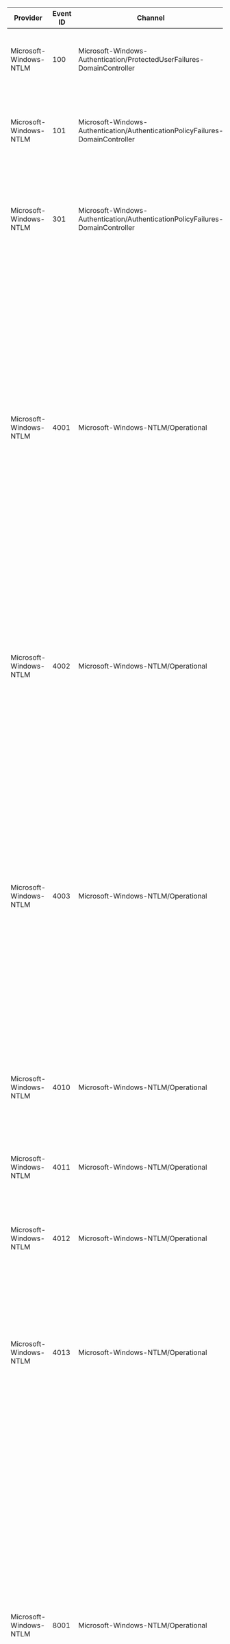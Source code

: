 Provider                |  Event ID  |  Channel                                                                         |  Message
------------------------|------------|----------------------------------------------------------------------------------|-------------------------------------------------------------------------------------------------------------------------------------------------------------------------------------------------------------------------------------------------------------------------------------------------------------------------------------------------------------------------------------------------------------------------------------------------------------------------------------------------------------------------------------------------------------------------------------------------------------------------------------------------------------------------------------------------------------------------------------------------------------------------------------------------------------------------------------------------------------------------------------------------------------------------------------------------------------------------------------------------------------------------------------------------------------------------------------------------------------------------------------------------------------------------------------------------------------------------------------------------------------------------------------------
Microsoft-Windows-NTLM  |  100       |  Microsoft-Windows-Authentication/ProtectedUserFailures-DomainController         |  NTLM authentication failed because the account was a member of the Protected User group.Account Name:	{AccountName}Device Name:	{DeviceName}Error Code:	{Status}
Microsoft-Windows-NTLM  |  101       |  Microsoft-Windows-Authentication/AuthenticationPolicyFailures-DomainController  |  NTLM authentication failed because access control restrictions are required.Account Name:	{AccountName}Device Name:	{DeviceName}Error Code:	{Status}Authentication Policy Information:	Silo Name:	{SiloName}	PolicyName:	{PolicyName}
Microsoft-Windows-NTLM  |  301       |  Microsoft-Windows-Authentication/AuthenticationPolicyFailures-DomainController  |  NTLM authentication succeded, but it will fail when Authentication Policy is enforced because access control restrictions are required.Account Name:	{AccountName}Device Name:	{DeviceName}Error Code:	{Status}Authentication Policy Information:	Silo Name:	{SiloName}	PolicyName:	{PolicyName}
Microsoft-Windows-NTLM  |  4001      |  Microsoft-Windows-NTLM/Operational                                              |  NTLM client blocked: Outgoing NTLM authentication traffic to remote servers that is blocked.Target server: {TargetName}Supplied user: {UserName}Supplied domain: {DomainName}PID of client process: {CallerPID}Name of client process: {ProcessName}LUID of client process: {ClientLUID}User identity of client process: {ClientUserName}Domain name of user identity of client process: {ClientDomainName}Mechanism OID: {MechanismOID}NTLM authentication requests from this computer are blocked.If you want to allow this computer to use NTLM authentication, set the security policy Network Security: Restrict NTLM: Outgoing NTLM traffic to remote servers to Allow all.If you want only the target server {TargetName} to accept NTLM authentication requests from this computer, set the security policy Network Security: Restrict NTLM: Outgoing NTLM traffic to remote servers to Deny all and then set the security policy Network Security: Restrict NTLM: Add remote server exceptions and list the target server {TargetName} as an exception to use NTLM authentication.
Microsoft-Windows-NTLM  |  4002      |  Microsoft-Windows-NTLM/Operational                                              |  NTLM server blocked: Incoming NTLM traffic to servers that is blockedCalling process PID: {CallerPID}Calling process name: {ProcessName}Calling process LUID: {ClientLUID}Calling process user identity: {ClientUserName}Calling process domain identity: {ClientDomainName}Mechanism OID: {MechanismOID}NTLM authentication requests to this server have been blocked.If you want this server to allow NTLM authentication, set the security policy Network Security: Restrict NTLM: Incoming NTLM Traffic to Allow all.
Microsoft-Windows-NTLM  |  4003      |  Microsoft-Windows-NTLM/Operational                                              |  NTLM server blocked in the domain: NTLM authentication in this domain that is blockedUser: {UserName}Domain: {DomainName}Workstation: {Workstation}PID: {CallerPID}Process: {ProcessName}Logon type: {LogonType}InProc: {InProc}Mechanism: {MechanismOID}NTLM authentication within the domain {DomainName} is blocked.If you want to allow NTLM authentication requests in the domain {UserName}, set the security policy Network Security: Restrict NTLM: NTLM authentication in this domain to Disabled.If you want to allow NTLM authentication requests only to specific servers in the domain {UserName}, set the security policy Network Security: Restrict NTLM: NTLM authentication in this domain to Deny for domain servers or Deny domain accounts to domain servers, and then set the security policy Network Security: Restrict NTLM: Add server exceptions in this domain to define a list of servers in this domain as an exception to use NTLM authentication.
Microsoft-Windows-NTLM  |  4010      |  Microsoft-Windows-NTLM/Operational                                              |  NTLM Minimum Client Security Block:Calling process PID: {CallerPID}Calling Process Name: {ProcessName}Negotiated Security Flags: {NegotiatedSecurity}Minimum Security Flags: {RequiredSecurity}
Microsoft-Windows-NTLM  |  4011      |  Microsoft-Windows-NTLM/Operational                                              |  NTLM Minimum Server Security Block:Calling process PID: {CallerPID}Calling Process Name: {ProcessName}Negotiated Security Flags: {NegotiatedSecurity}Minimum Security Flags: {RequiredSecurity}
Microsoft-Windows-NTLM  |  4012      |  Microsoft-Windows-NTLM/Operational                                              |  NTLM client used the domain password. The attempt to use the DC-generated NTLM secret failed, and fallback to the domain password succeeded.Account Name:	{AccountName}Device Name:	{DeviceName}
Microsoft-Windows-NTLM  |  4013      |  Microsoft-Windows-NTLM/Operational                                              |  Attempt to use NTLMv1 failed.Target server: {TargetName}Supplied user: {UserName}Supplied domain: {DomainName}PID of client process: {CallerPID}Name of client process: {ProcessName}LUID of client process: {ClientLUID}User identity of client process: {ClientUserName}Domain name of user identity of client process: {ClientDomainName}Mechanism OID: {MechanismOID}This device does not support NTLMv1. For more information, see https://go.microsoft.com/fwlink/?linkid=856826.
Microsoft-Windows-NTLM  |  8001      |  Microsoft-Windows-NTLM/Operational                                              |  NTLM client blocked audit: Audit outgoing NTLM authentication traffic that would be blocked.Target server: {TargetName}Supplied user: {UserName}Supplied domain: {DomainName}PID of client process: {CallerPID}Name of client process: {ProcessName}LUID of client process: {ClientLUID}User identity of client process: {ClientUserName}Domain name of user identity of client process: {ClientDomainName}Mechanism OID: {MechanismOID}Audit the NTLM authentication requests from this computer that would be blocked by the target server {TargetName} if the security policy Network Security: Restrict NTLM: Outgoing NTLM traffic to remote servers is set to Deny all.If you want all servers to accept NTLM authentication requests from this computer, set the security policy Network Security: Restrict NTLM: Outgoing NTLM traffic to remote servers to Allow all.If you want only the target server {TargetName} to accept NTLM authentication requests from this computer, set the security policy Network Security: Restrict NTLM: Outgoing NTLM traffic to remote servers to Deny all, and then set the security policy Network Security: Restrict NTLM: Add remote server exceptions and list the target server {TargetName} as an exception to use NTLM authentication.
Microsoft-Windows-NTLM  |  8002      |  Microsoft-Windows-NTLM/Operational                                              |  NTLM server blocked audit: Audit Incoming NTLM Traffic that would be blockedCalling process PID: {CallerPID}Calling process name: {ProcessName}Calling process LUID: {ClientLUID}Calling process user identity: {ClientUserName}Calling process domain identity: {ClientDomainName}Mechanism OID: {MechanismOID}Audit NTLM authentication requests to this server that would be blocked if the security policy Network Security: Restrict NTLM: Incoming NTLM Traffic is set to Deny all accounts or Deny all domain accounts.If you want this server to allow NTLM authentication, set the security policy Network Security: Restrict NTLM: Incoming NTLM Traffic to Allow all.
Microsoft-Windows-NTLM  |  8003      |  Microsoft-Windows-NTLM/Operational                                              |  NTLM server blocked in the domain audit: Audit NTLM authentication in this domainUser: {UserName}Domain: {DomainName}Workstation: {Workstation}PID: {CallerPID}Process: {ProcessName}Logon type: {LogonType}InProc: {InProc}Mechanism: {MechanismOID}Audit NTLM authentication requests within this domain that would be blocked if the security policy Network Security: Restrict NTLM: NTLM authentication in this domain is set to Deny for domain servers or Deny domain accounts to domain servers.If you want to allow NTLM authentication requests in the domain {UserName}, set the security policy Network Security: Restrict NTLM: NTLM authentication in this domain to Disabled.If you want to allow NTLM authentication requests to specific servers in the domain {UserName}, set the security policy Network Security: Restrict NTLM: NTLM authentication in this domain to Deny for domain servers or Deny domain accounts to domain servers, and then set the security policy Network Security: Restrict NTLM: Add server exceptions in this domain to define a list of servers in this domain to use NTLM authentication.
